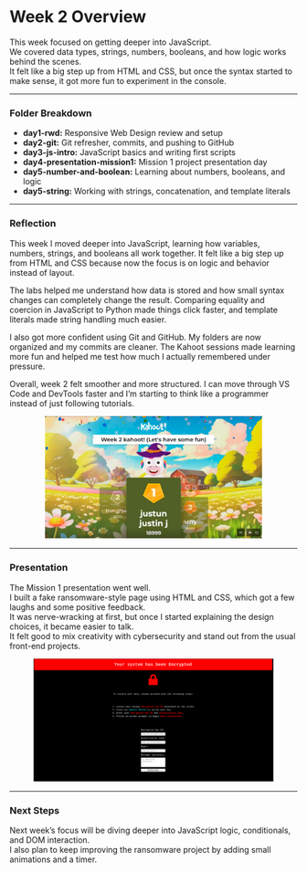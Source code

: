 # Week 2 Overview

This week focused on getting deeper into JavaScript.  
We covered data types, strings, numbers, booleans, and how logic works behind the scenes.  
It felt like a big step up from HTML and CSS, but once the syntax started to make sense, it got more fun to experiment in the console.

---

### Folder Breakdown
- **day1-rwd:** Responsive Web Design review and setup  
- **day2-git:** Git refresher, commits, and pushing to GitHub  
- **day3-js-intro:** JavaScript basics and writing first scripts  
- **day4-presentation-mission1:** Mission 1 project presentation day  
- **day5-number-and-boolean:** Learning about numbers, booleans, and logic  
- **day5-string:** Working with strings, concatenation, and template literals  

---

### Reflection
This week I moved deeper into JavaScript, learning how variables, numbers, strings, and booleans all work together.
It felt like a big step up from HTML and CSS because now the focus is on logic and behavior instead of layout.

The labs helped me understand how data is stored and how small syntax changes can completely change the result.
Comparing equality and coercion in JavaScript to Python made things click faster, and template literals made string handling much easier.

I also got more confident using Git and GitHub. My folders are now organized and my commits are cleaner.
The Kahoot sessions made learning more fun and helped me test how much I actually remembered under pressure.

Overall, week 2 felt smoother and more structured. I can move through VS Code and DevTools faster and I’m starting to think like a programmer instead of just following tutorials.

<p align="center">
  <img src="./kahoot-week2.png" width="380" alt="Week 2 Kahoot Win">
</p>

---

### Presentation
The Mission 1 presentation went well.  
I built a fake ransomware-style page using HTML and CSS, which got a few laughs and some positive feedback.  
It was nerve-wracking at first, but once I started explaining the design choices, it became easier to talk.  
It felt good to mix creativity with cybersecurity and stand out from the usual front-end projects.

<p align="center">
  <a href="https://lolipop316.github.io/diploma-dev/week2/day4-presentation-mission1/index.html" target="_blank">
    <img src="./ransomware-site.png" width="420" alt="Mission 1 Ransomware Project">
  </a>
</p>

---

### Next Steps
Next week’s focus will be diving deeper into JavaScript logic, conditionals, and DOM interaction.  
I also plan to keep improving the ransomware project by adding small animations and a timer.
